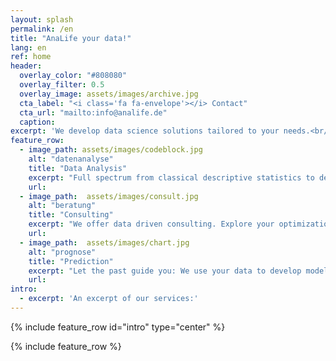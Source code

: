 ```yaml
---
layout: splash
permalink: /en
title: "AnaLife your data!"
lang: en
ref: home
header:
  overlay_color: "#808080"
  overlay_filter: 0.5
  overlay_image: assets/images/archive.jpg
  cta_label: "<i class='fa fa-envelope'></i> Contact"
  cta_url: "mailto:info@analife.de"
  caption: 
excerpt: 'We develop data science solutions tailored to your needs.<br/>Profit from our rich experience in handling big data and state of the art methods like deep learning.<br/>Contact us for further information or with any kind of questions.<br/>We are looking forward to hearing from you.'
feature_row:
  - image_path: assets/images/codeblock.jpg
    alt: "datenanalyse"
    title: "Data Analysis"
    excerpt: "Full spectrum from classical descriptive statistics to deep learning. We also apply data-mining technologies on complex data."
    url: 
  - image_path:  assets/images/consult.jpg
    alt: "beratung"
    title: "Consulting"
    excerpt: "We offer data driven consulting. Explore your optimization potential."
    url: 
  - image_path:  assets/images/chart.jpg
    alt: "prognose"
    title: "Prediction"
    excerpt: "Let the past guide you: We use your data to develop models for predicting future developments, e.g. sales numbers."
    url: 
intro:
  - excerpt: 'An excerpt of our services:'
---
```


{% include feature_row id="intro" type="center" %}

{% include feature_row %}
